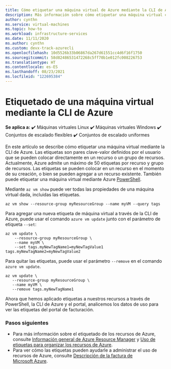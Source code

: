 ```yaml
---
title: Cómo etiquetar una máquina virtual de Azure mediante la CLI de Azure
description: Más información sobre cómo etiquetar una máquina virtual con la CLI de Azure
author: cynthn
ms.service: virtual-machines
ms.topic: how-to
ms.workload: infrastructure-services
ms.date: 11/11/2020
ms.author: cynthn
ms.custom: devx-track-azurecli
ms.openlocfilehash: 10d5526b33b06867da267d61551cc4d6f16f1750
ms.sourcegitcommit: 58d82486531472268c5ff70b1e012fc008226753
ms.translationtype: HT
ms.contentlocale: es-ES
ms.lasthandoff: 08/23/2021
ms.locfileid: "122695384"
---
```

# <a name="how-to-tag-a-vm-using-the-azure-cli"></a>Etiquetado de una máquina virtual mediante la CLI de Azure

**Se aplica a:** :heavy_check_mark: Máquinas virtuales Linux :heavy_check_mark: Máquinas virtuales Windows :heavy_check_mark: Conjuntos de escalado flexibles :heavy_check_mark: Conjuntos de escalado uniformes

En este artículo se describe cómo etiquetar una máquina virtual mediante la CLI de Azure. Las etiquetas son pares clave-valor definidos por el usuario que se pueden colocar directamente en un recurso o un grupo de recursos. Actualmente, Azure admite un máximo de 50 etiquetas por recurso y grupo de recursos. Las etiquetas se pueden colocar en un recurso en el momento de su creación, o bien se pueden agregar a un recurso existente. También puede etiquetar una máquina virtual mediante Azure [PowerShell](tag-powershell.md).


Mediante `az vm show` puede ver todas las propiedades de una máquina virtual dada, incluidas las etiquetas.

```azurecli-interactive
az vm show --resource-group myResourceGroup --name myVM --query tags
```

Para agregar una nueva etiqueta de máquina virtual a través de la CLI de Azure, puede usar el comando `azure vm update` junto con el parámetro de etiqueta `--set`:

```azurecli-interactive
az vm update \
    --resource-group myResourceGroup \
    --name myVM \
    --set tags.myNewTagName1=myNewTagValue1 tags.myNewTagName2=myNewTagValue2
```

Para quitar las etiquetas, puede usar el parámetro `--remove` en el comando `azure vm update`.

```azurecli-interactive
az vm update \
   --resource-group myResourceGroup \
   --name myVM \
   --remove tags.myNewTagName1
```

Ahora que hemos aplicado etiquetas a nuestros recursos a través de PowerShell, la CLI de Azure y el portal, analicemos los datos de uso para ver las etiquetas del portal de facturación.

### <a name="next-steps"></a>Pasos siguientes

- Para más información sobre el etiquetado de los recursos de Azure, consulte [Información general de Azure Resource Manager](../azure-resource-manager/management/overview.md) y [Uso de etiquetas para organizar los recursos de Azure](../azure-resource-manager/management/tag-resources.md).
- Para ver cómo las etiquetas pueden ayudarle a administrar el uso de recursos de Azure, consulte [Descripción de la factura de Microsoft Azure](../cost-management-billing/understand/review-individual-bill.md).
